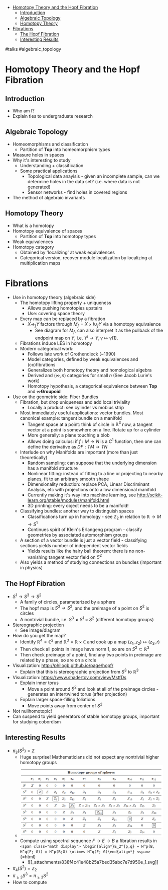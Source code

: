 -   [Homotopy Theory and the Hopf Fibration](#homotopy-theory-and-the-hopf-fibration)
    -   [Introduction](#introduction)
    -   [Algebraic Topology](#algebraic-topology)
    -   [Homotopy Theory](#homotopy-theory)
-   [Fibrations](#fibrations)
    -   [The Hopf Fibration](#the-hopf-fibration)
    -   [Interesting Results](#interesting-results)














\#talks \#algebraic_topology

Homotopy Theory and the Hopf Fibration
======================================

Introduction
------------

-   Who am I?
-   Explain ties to undergraduate research

Algebraic Topology
------------------

-   Homeomorphisms and classification
    -   Partition of $\mathbf{Top}$ into homeomorphism types
-   Measure holes in spaces
-   Why it's interesting to study
    -   Understanding + classification
    -   Some practical applications
        -   Topological data anaylsis - given an incomplete sample, can we determine holes in the data set? (i.e. where data is not generated)
        -   Sensor networks - find holes in covered regions
-   The method of algebraic invariants

Homotopy Theory
---------------

-   What is a homotopy
-   Homotopy equivalence of spaces
    -   Partition of $\mathbf{Top}$ into homotopy types
-   Weak equivalences
-   Homotopy category
    -   Obtained by 'localizing' at weak equivalences
    -   Categorical version, recover module localization by localizing at multiplication maps

Fibrations
==========

-   Use in homotopy theory (algebraic side)
    -   The homotopy lifting property + uniqueness
        -   Allows pushing homotopies upstairs
        -   Use: covering space theory
    -   Every map can be replaced by a fibration
        -   $X \to_f Y$ factors through $M_f = X \times I \cup_f Y$ via a homotopy equivalence
            -   See diagram for $M_f$, can also interpret it as the pullback of the endpoint map on $Y$, i.e. $Y^I \to Y, \gamma \mapsto \gamma(1)$.
    -   Fibrations induce LES in homotopy
    -   Modern categorical work:
        -   Follows late work of Grothendieck (\~1990)
        -   Model categories, defined by weak equivalences and (co)fibrations
        -   Generalizes both homotopy theory and homological algebra
        -   Derived and $(\infty, n)$ categories for small $n$ (See Jacob Lurie's work)
        -   Homotopy hypothesis, a categorical equivalence between $\mathbf{Top}$ and $\infty\mathbf{Groupoid}$
-   Use on the geometric side: Fiber Bundles
    -   Fibration, but drop uniqueness and add local triviality
        -   Locally a product: see cylinder vs mobius strip
    -   Most immediately useful applications: vector bundles. Most canonical example: tangent bundle on a manifold
        -   Tangent space at a point: think of circle in $\mathbb{R}^3$ now, a tangent vector at a point is somewhere on a line. Rotate up for a cylinder
        -   More generally: a plane touching a blob
        -   Allows doing calculus: if $f: M \to N$ is a $C^1$ function, then one can define the derivative as $DF: TM \to TN$
    -   Interlude on why Manifolds are important (more than just theoretically)
        -   Random sampling: can suppose that the underlying dimension has a manifold structure
        -   Nonlinear fitting: instead of fitting to a line or projecting to nearby planes, fit to an arbitrary smooth shape
        -   Dimensionality reduction: replace PCA, Linear Discriminant Analysis, etc with projections onto a low dimensional manifold
        -   Currently making it's way into machine learning, see <http://scikit-learn.org/stable/modules/manifold.html>
        -   3D printing: every object needs to be a manifold!
    -   Classifying bundles: another way to distinguish spaces
        -   Classifications turn up in homology - see $\mathbb{Z}_2$ in relation to ${\mathbb{R}}\to M \to S^1$
        -   Continues spirit of Klein's Erlangeng program - classify geometries by associated automorphism groups
    -   A section of a vector bundle is just a vector field - classifying sections yields number of independent vector fields
        -   Yields results like the hairy ball theorem: there is no non-vanishing tangent vector field on $S^2$
    -   Also yields a method of studying connections on bundles (important in physics)

The Hopf Fibration
------------------

-   $S^1 \to S^3 \to S^2$
    -   A family of circles, parameterized by a sphere
    -   The hopf map is $S^3 \to S^2$, and the preimage of a point on $S^2$ is circles
    -   A nontrivial bundle, i.e. $S^3 \neq S^1 \times S^2$ (different homotopy groups)
-   Stereographic projection
    -   See image/diagram
-   How do you get the map?
    -   Identify $\mathbb{R}^4 = \mathbb{C}^2$ and $\mathbb{R}^3 = \mathbb{R} \times \mathbb{C}$ and cook up a map $(z_1, z_2) \mapsto (z_3, r)$
    -   Then check all points in image have norm 1, so are on $S^2 \subset \mathbb{R}^3$
    -   Then check preimage of a point, find any two points in preimage are related by a phase, so are on a circle
-   Visualization: <http://philogb.github.io/page/hopf/>
    -   Explain that this is stereographic projection from $S^3$ to $\mathbb{R}^3$
-   Visualization: <https://www.shadertoy.com/view/MstfDs>
    -   Explain inner torus
        -   Move a point around $S^2$ and look at all of the preimage circles - generates an intertwined torus (after projection)
    -   Explain larger space-filling foliations
        -   Move points away from center of $S^2$
-   Not nullhomotopic!
-   Can suspend to yield generators of stable homotopy groups, important for studying cobordism

Interesting Results
-------------------

-   $\pi_3(S^2) = \mathbb{Z}$
    -   Huge surprise! Mathematicians did not expect any nontrivial higher homotopy groups
    -   ![asdsa](_attachments/homotopyGroupsStabilize.png "fig:")
    -   Compute using spectral sequence $F \to E \to B$ a fibration results in `
        <span class="math display">
        \begin{align*}E_2^{p,q} = H^p(B, H^q(F; G)) = H^p(B;G) \otimes H^q(F; G)\end{align*}
        <span>`{=html}
        -   ![[_attachments/838f4c41e48b25a7bed35abc7e7d950e_1.svg]]
-   $\pi_4(S^2) = \mathbb{Z}_2$
-   $\pi_{\geq 3} S^3 = \pi_{\geq 3} S^2$
-   How to compute
